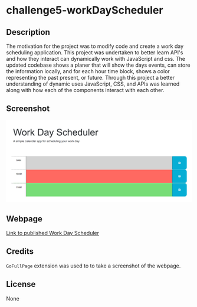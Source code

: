 # challenge5-workDayScheduler

## Description

The motivation for the project was to modify code and create a work day scheduling application.
This project was undertaken to better learn API's and how they interact can dynamically work with JavaScript and css.
The updated codebase shows a planer that will show the days events, can store the information locally, and for each hour time block, shows a color representing the past present, or future.
Through this project a better understanding of dynamic uses JavaScript, CSS, and APIs was learned along with how each of the components interact with each other.

## Screenshot

![Screenshot of webpage](./assets/images/challenge5-screenshot.png)

## Webpage

[Link to published Work Day Scheduler](https://solomon-coding.github.io/challenge5-workDayScheduler/)

## Credits

`GoFullPage` extension was used to to take a screenshot of the webpage.

## License

None
